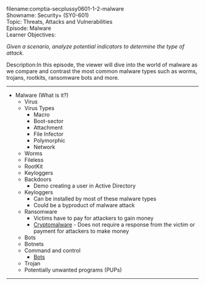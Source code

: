 filename:comptia-secplussy0601-1-2-malware  
Showname: Security+ \(SY0-601\)  
Topic: Threats, Attacks and Vulnerabilities  
Episode: Malware  
Learner Objectives:  

*Given a scenario, analyze potential indicators to determine the type of attack.*  

Description:In this episode, the viewer will dive into the world of malware as we compare and contrast the most common malware types such as worms, trojans, rootkits, ransomware bots and more.

-----------

* Malware \(What is it?\)
	+ Virus
	+ Virus Types
		- Macro
		- Boot-sector
		- Attachment
		- File Infector
		- Polymorphic
		- Network
	+ Worms
	+ Fileless
	+ RootKit
	+ Keyloggers
	+ Backdoors
		- Demo creating a user in Active Directory
	+ Keyloggers
		- Can be installed by most of these malware types
		- Could be a byproduct of malware attack
	+ Ransomware
		- Victims have to pay for attackers to gain money
		- [Cryptomalware] - Does not require a response from the victim or payment for attackers to make money
	+ Bots
	+ Botnets
	+ Command and control
		- [Bots]
	+ Trojan
	+ Potentially unwanted programs (PUPs)

------------------------
[Fileless virus]:https://www.mcafee.com/enterprise/en-us/security-awareness/ransomware/what-is-fileless-malware.html
[Bots]:https://us.norton.com/internetsecurity-malware-what-are-bots.html#:~:text=Malicious%20bots%20are%20defined%20as,compromised%20computers%20and%20similar%20devices.
[Cryptomalware]:https://www.lastline.com/blog/crypto-malware-a-look-at-the-latest-malware-threat/#:~:text=Ransomware%20requires%20that%20someone%20pay,and%20may%20never%20be%20noticed.